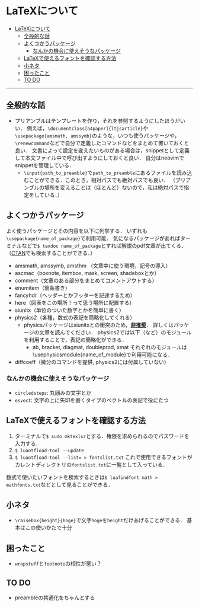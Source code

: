 # LaTeXについて

- [LaTeXについて](#latexについて)
  - [全般的な話](#全般的な話)
  - [よくつかうパッケージ](#よくつかうパッケージ)
    - [なんかの機会に使えそうなパッケージ](#なんかの機会に使えそうなパッケージ)
  - [LaTeXで使えるフォントを確認する方法](#latexで使えるフォントを確認する方法)
  - [小ネタ](#小ネタ)
  - [困ったこと](#困ったこと)
  - [TO DO](#to-do)
---

## 全般的な話
- プリアンブルはテンプレートを作り，それを参照するようにしたほうがいい． 
  例えば，`\documentclass[a4paper]{ltjsarticle}`や`\usepackage{amsmath, amssymb}`のような，いつも使うパッケージや，`\renewcommand`などで自分で定義したコマンドなどをまとめて置いておくと良い．
  文書によって設定を変えたいものがある場合は，snippetとして定義して本文ファイル中で呼び出すようにしておくと良い．
  自分はneovimでsnippetを管理している．
    - `\input{path_to_preamble}`で`path_to_preamble`にあるファイルを読み込むことができる．このとき，相対パスでも絶対パスでも良い． 
    （プリアンブルの場所を変えることは（ほとんど）ないので，私は絶対パスで指定をしている．）

## よくつかうパッケージ
よく使うパッケージとその内容を以下に列挙する． いずれも`\usepackage{name_of_package}`で利用可能． 気になるパッケージがあればターミナルなどで`$ texdoc name_of_package`とすれば解説のpdf文章が出てくる．（[CTAN](https://ctan.org)でも検索することができる．）
- amsmath, amssymb, amsthm （文章中に使う環境，記号の導入）
- ascmac（boxnote, itembox, mask, screen, shadeboxとか）
- comment（文章のある部分をまとめてコメントアウトする）
- enumitem（箇条書き）
- fancyhdr（ヘッダーとかフッターを記述するため）
- here（図表をこの場所！って思う場所に配置する）
- siunitx（単位のついた数字とかを簡単に書く）
- physics2（各種，数式の表記を簡略化してくれる）
    - physicsパッケージはsiunitxとの衝突のため，<u>**非推奨**</u>． 詳しくはパッケージの文章を読んでください．
     physics2では以下（など）のモジュールを利用することで，表記の簡略化ができる．
      - ab, bracket, diagmat, doubleprod, xmat
      それぞれのモジュールは\usephysicsmodule{name_of_module}で利用可能になる．
- diffcoeff（微分のコマンドを提供, physics2には付属していない）

### なんかの機会に使えそうなパッケージ
- `circledsteps`: 丸囲みの文字とか
- `esvect`: 文字の上に矢印を書くタイプのベクトルの表記で役にたつ

## LaTeXで使えるフォントを確認する方法
1. ターミナルで`$ sudo mktexlsr`とする．権限を求められるのでパスワードを入力する．
1. `$ luaotfload-tool --update`
1. `$ luaotfload-tool --list= > fontslist.txt`
これで使用できるフォントがカレントディレクトリの`fontslist.txt`に一覧として入っている．

数式で使いたいフォントを検索するときは`$ luafindfont math > mathfonts.txt`などとして見ることができる．

## 小ネタ
- `\raisebox{height}{hoge}`で文字`hoge`を`height`だけあげることができる．
  基本はこの使いかたで十分

## 困ったこと
- `wrapstuff`と`footnote`の相性が悪い？

## TO DO
- preambleの共通化をちゃんとする